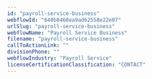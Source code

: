 ```yaml
---
id: "payroll-service-business"
webflowId: "640b8468ea9ad62558e22e07"
urlSlug: "payroll-service-business"
webflowName: "Payroll Service Business"
filename: "payroll-service-business"
callToActionLink: ""
divisionPhone: ""
webflowIndustry: "Payroll Service"
licenseCertificationClassification: "CONTACT"
---
```

